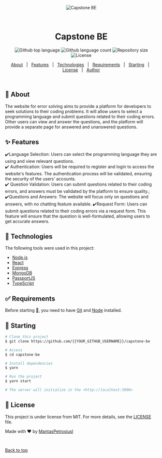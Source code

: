 <div align="center" id="top"> 
  <img src="./.github/app.gif" alt="Capstone BE" />

&#xa0;

  <!-- <a href="https://capstonebe.netlify.app">Demo</a> -->
</div>

<h1 align="center">Capstone BE</h1>

<p align="center">
  <img alt="Github top language" src="https://img.shields.io/github/languages/top/{{YOUR_GITHUB_USERNAME}}/capstone-be?color=56BEB8">

  <img alt="Github language count" src="https://img.shields.io/github/languages/count/{{YOUR_GITHUB_USERNAME}}/capstone-be?color=56BEB8">

  <img alt="Repository size" src="https://img.shields.io/github/repo-size/{{YOUR_GITHUB_USERNAME}}/capstone-be?color=56BEB8">

  <img alt="License" src="https://img.shields.io/github/license/{{YOUR_GITHUB_USERNAME}}/capstone-be?color=56BEB8">

  <!-- <img alt="Github issues" src="https://img.shields.io/github/issues/{{YOUR_GITHUB_USERNAME}}/capstone-be?color=56BEB8" /> -->

  <!-- <img alt="Github forks" src="https://img.shields.io/github/forks/{{YOUR_GITHUB_USERNAME}}/capstone-be?color=56BEB8" /> -->

  <!-- <img alt="Github stars" src="https://img.shields.io/github/stars/{{YOUR_GITHUB_USERNAME}}/capstone-be?color=56BEB8" /> -->
</p>

<!-- Status -->

<!-- <h4 align="center">
	🚧  Capstone BE 🚀 Under construction...  🚧
</h4>

<hr> -->

<p align="center">
  <a href="#dart-about">About</a> &#xa0; | &#xa0; 
  <a href="#sparkles-features">Features</a> &#xa0; | &#xa0;
  <a href="#rocket-technologies">Technologies</a> &#xa0; | &#xa0;
  <a href="#white_check_mark-requirements">Requirements</a> &#xa0; | &#xa0;
  <a href="#checkered_flag-starting">Starting</a> &#xa0; | &#xa0;
  <a href="#memo-license">License</a> &#xa0; | &#xa0;
  <a href="https://github.com/{{YOUR_GITHUB_USERNAME}}" target="_blank">Author</a>
</p>

<br>

## :dart: About

The website for error solving aims to provide a platform for developers to seek solutions to their coding problems.
It will allow users to select a programming language and submit questions related to their coding errors.
Other users can view and answer the questions, and the platform will provide a separate page for
answered and unanswered questions.

## :sparkles: Features

:heavy_check_mark:Language Selection: Users can select the programming language they are using and view relevant questions.\
:heavy_check_mark: Authentication: Users will be required to register and login to access the website's features.
The authentication process will be validated, ensuring the security of the users' accounts.\
:heavy_check_mark: Question Validation: Users can submit questions related to their coding errors,
and answers must be validated by the platform to ensure quality.;
:heavy_check_mark:Questions and Answers: The website will focus only on questions and answers, with no chatting feature available.
:heavy_check_mark:Request Form: Users can submit questions related to their coding errors via a request form.
This feature will ensure that the question is well-formulated, allowing users to get accurate answers.

## :rocket: Technologies

The following tools were used in this project:

- [Node.js](https://nodejs.org/en/)
- [React](https://pt-br.reactjs.org/)
- [Express](https://expressjs.com)
- [MongoDB](https://www.mongodb.com)
- [PassportJS](https://www.mongodb.com)
- [TypeScript](https://www.typescriptlang.org/)

## :white_check_mark: Requirements

Before starting :checkered_flag:, you need to have [Git](https://git-scm.com) and [Node](https://nodejs.org/en/) installed.

## :checkered_flag: Starting

```bash
# Clone this project
$ git clone https://github.com/{{YOUR_GITHUB_USERNAME}}/capstone-be

# Access
$ cd capstone-be

# Install dependencies
$ yarn

# Run the project
$ yarn start

# The server will initialize in the <http://localhost:3000>
```

## :memo: License

This project is under license from MIT. For more details, see the [LICENSE](LICENSE.md) file.

Made with :heart: by <a href="https://github.com/{{YOUR_GITHUB_USERNAME}}" target="_blank">MantasPetrosiusI</a>

&#xa0;

<a href="#top">Back to top</a>
